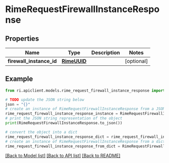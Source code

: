 # RimeRequestFirewallInstanceResponse


## Properties

Name | Type | Description | Notes
------------ | ------------- | ------------- | -------------
**firewall_instance_id** | [**RimeUUID**](RimeUUID.md) |  | [optional] 

## Example

```python
from ri.apiclient.models.rime_request_firewall_instance_response import RimeRequestFirewallInstanceResponse

# TODO update the JSON string below
json = "{}"
# create an instance of RimeRequestFirewallInstanceResponse from a JSON string
rime_request_firewall_instance_response_instance = RimeRequestFirewallInstanceResponse.from_json(json)
# print the JSON string representation of the object
print(RimeRequestFirewallInstanceResponse.to_json())

# convert the object into a dict
rime_request_firewall_instance_response_dict = rime_request_firewall_instance_response_instance.to_dict()
# create an instance of RimeRequestFirewallInstanceResponse from a dict
rime_request_firewall_instance_response_from_dict = RimeRequestFirewallInstanceResponse.from_dict(rime_request_firewall_instance_response_dict)
```
[[Back to Model list]](../README.md#documentation-for-models) [[Back to API list]](../README.md#documentation-for-api-endpoints) [[Back to README]](../README.md)

